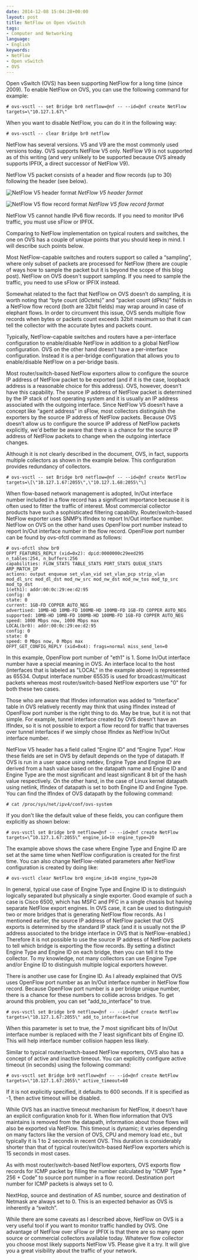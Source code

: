 ```yaml
---
date: 2014-12-08 15:04:28+00:00
layout: post
title: NetFlow on Open vSwitch
tags:
- Computer and Networking
language:
- English
keywords:
- NetFlow
- Open vSwitch
- OVS
---
```


Open vSwitch (OVS) has been supporting NetFlow for a long time (since 2009). To enable NetFlow on OVS, you can use the following command for example:

    
    # ovs-vsctl -- set Bridge br0 netflow=@nf -- --id=@nf create NetFlow targets=\"10.127.1.67\"


When you want to disable NetFlow, you can do it in the following way:

    
    # ovs-vsctl -- clear Bridge br0 netflow


NetFlow has several versions. V5 and V9 are the most commonly used versions today. OVS supports NetFlow V5 only. NetFlow V9 is not supported as of this writing (and very unlikely to be supported because OVS already supports IPFIX, a direct successor of NetFlow V9).

NetFlow V5 packet consists of a header and flow records (up to 30) following the header (see below).

![NetFlow V5 header format]({{site.baseurl}}/images/NetFlow-V5-Header.svg)
*NetFlow V5 header format*

![NetFlow V5 flow record format]({{site.baseurl}}/images/NetFlow-V5-Flow-Record.svg)
*NetFlow V5 flow record format*

NetFlow V5 cannot handle IPv6 flow records. If you need to monitor IPv6 traffic, you must use sFlow or IPFIX.

Comparing to NetFlow implementation on typical routers and switches, the one on OVS has a couple of unique points that you should keep in mind. I will describe such points below.

Most NetFlow-capable switches and routers support so called a “sampling”, where only subset of packets are processed for NetFlow (there are couple of ways how to sample the packet but it is beyond the scope of this blog post). NetFlow on OVS doesn't support sampling. If you need to sample the traffic, you need to use sFlow or IPFIX instead.

Somewhat related to the fact that NetFlow on OVS doesn’t do sampling, it is worth noting that “byte count (dOctets)” and “packet count (dPkts)” fields in a NetFlow flow record (both are 32bit fields) may wrap around in case of elephant flows. In order to circumvent this issue, OVS sends multiple flow records when bytes or packets count exceeds 32bit maximum so that it can tell the collector with the accurate bytes and packets count.

Typically, NetFlow-capable switches and routers have a per-interface configuration to enable/disable NetFlow in addition to a global NetFlow configuration. OVS on the other hand doesn’t have a per-interface configuration. Instead it is a per-bridge configuration that allows you to enable/disable NetFlow on a per-bridge basis.

Most router/switch-based NetFlow exporters allow to configure the source IP address of NetFlow packet to be exported (and if it is the case, loopback address is a reasonable choice for this address). OVS, however, doesn’t have this capability. The source IP address of NetFlow packet is determined by the IP stack of host operating system and it is usually an IP address associated with the outgoing interface. Since NetFlow V5 doesn’t have a concept like “agent address” in sFlow, most collectors distinguish the exporters by the source IP address of NetFlow packets. Because OVS doesn’t allow us to configure the source IP address of NetFlow packets explicitly, we'd better be aware that there is a chance for the source IP address of NetFlow packets to change when the outgoing interface changes.

Although it is not clearly described in the document, OVS, in fact, supports multiple collectors as shown in the example below. This configuration provides redundancy of collectors.

    
    # ovs-vsctl -- set Bridge br0 netflow=@nf -- --id=@nf create NetFlow targets=\[\"10.127.1.67:2055\",\"10.127.1.68:2055\"\]


When flow-based network management is adopted, In/Out interface number included in a flow record has a significant importance because it is often used to fitter the traffic of interest. Most commercial collector products have such a sophisticated filtering capability. Router/switch-based NetFlow exporter uses SNMP’s IfIndex to report In/Out interface number. NetFlow on OVS on the other hand uses OpenFlow port number instead to report In/Out interface number in the flow record. OpenFlow port number can be found by ovs-ofctl command as follows:

    
    # ovs-ofctl show br0
    OFPT_FEATURES_REPLY (xid=0x2): dpid:0000000c29eed295
    n_tables:254, n_buffers:256
    capabilities: FLOW_STATS TABLE_STATS PORT_STATS QUEUE_STATS ARP_MATCH_IP
    actions: output enqueue set_vlan_vid set_vlan_pcp strip_vlan mod_dl_src mod_dl_dst mod_nw_src mod_nw_dst mod_nw_tos mod_tp_src mod_tp_dst
    1(eth1): addr:00:0c:29:ee:d2:95
    config: 0
    state: 0
    current: 1GB-FD COPPER AUTO_NEG
    advertised: 10MB-HD 10MB-FD 100MB-HD 100MB-FD 1GB-FD COPPER AUTO_NEG
    supported: 10MB-HD 10MB-FD 100MB-HD 100MB-FD 1GB-FD COPPER AUTO_NEG
    speed: 1000 Mbps now, 1000 Mbps max
    LOCAL(br0): addr:00:0c:29:ee:d2:95
    config: 0
    state: 0
    speed: 0 Mbps now, 0 Mbps max
    OFPT_GET_CONFIG_REPLY (xid=0x4): frags=normal miss_send_len=0


In this example, OpenFlow port number of "eth1" is 1. Some In/Out interface number have a special meaning in OVS. An interface local to the host (interfaces that is labeled as "LOCAL" in the example above) is represented as 65534. Output interface number 65535 is used for broadcast/multicast packets whereas most router/switch-based NetFlow exporters use "0" for both these two cases.

Those who are aware that IfIndex information was added to “Interface” table in OVS relatively recently may think that using IfIndex instead of OpenFlow port number is the right thing to do. May be true, but it is not that simple. For example, tunnel interface created by OVS doesn't have an IfIndex, so it is not possible to export a flow record for traffic that traverses over tunnel interfaces if we simply chose IfIndex as NetFlow In/Out interface number.

NetFlow V5 header has a field called “Engine ID” and “Engine Type”. How these fields are set in OVS by default depends on the type of datapath. If OVS is run in a user space using netdev, Engine Type and Engine ID are derived from a hash value based on the datapath name and Engine ID and Engine Type are the most significant and least significant 8 bit of the hash value respectively. On the other hand, in the case of Linux kernel datapath using netlink, IfIndex of datapath is set to both Engine ID and Engine Type. You can find the IfIndex of OVS datapath by the following command:

    
    # cat /proc/sys/net/ipv4/conf/ovs-system


If you don't like the default value of these fields, you can configure them explicitly as shown below:

    
    # ovs-vsctl set Bridge br0 netflow=@nf -- --id=@nf create NetFlow targets=\”10.127.1.67:2055\” engine_id=10 engine_type=20


The example above shows the case where Engine Type and Engine ID are set at the same time when NetFlow configuration is created for the first time. You can also change NetFlow-related parameters after NetFlow configuration is created by doing like:

    
    # ovs-vsctl clear NetFlow br0 engine_id=10 engine_type=20


In general, typical use case of Engine Type and Engine ID is to distinguish logically separated but physically a single exporter. Good example of such a case is Cisco 6500, which has MSFC and PFC in a single chassis but having separate NetFlow export engines. In OVS case, it can be used to distinguish two or more bridges that is generating NetFlow flow records. As I mentioned earlier, the source IP address of NetFlow packet that OVS exports is determined by the standard IP stack (and it is usually not the IP address associated to the bridge interface in OVS that is NetFlow-enabled.) Therefore it is not possible to use the source IP address of NetFlow packets to tell which bridge is exporting the flow records. By setting a distinct Engine Type and Engine ID on each bridge, then you can tell it to the collector. To my knowledge, not many collectors can use Engine Type and/or Engine ID to distinguish multiple logical exporters however.

There is another use case for Engine ID. As I already explained that OVS uses OpenFlow port number as an In/Out interface number in NetFlow flow record. Because OpenFlow port number is a per bridge unique number, there is a chance for these numbers to collide across bridges. To get around this problem, you can set “add_to_interface” to true.

    
    # ovs-vsctl set Bridge br0 netflow=@nf -- --id=@nf create NetFlow targets=\"10.127.1.67:2055\" add_to_interface=true


When this parameter is set to true, the 7 most significant bits of In/Out interface number is replaced with the 7 least significant bits of Engine ID. This will help interface number collision happen less likely.

Similar to typical router/switch-based NetFlow exporters, OVS also has a concept of active and inactive timeout. You can explicitly configure active timeout (in seconds) using the following command:

    
    # ovs-vsctl set Bridge br0 netflow=@nf -- --id=@nf create NetFlow targets=\"10.127.1.67:2055\" active_timeout=60


If it is not explicitly specified, it defaults to 600 seconds. If it is specified as -1, then active timeout will be disabled.

While OVS has an inactive timeout mechanism for NetFlow, it doesn’t have an explicit configuration knob for it. When flow information that OVS maintains is removed from the datapath, information about those flows will also be exported via NetFlow. This timeout is dynamic; it varies depending on many factors like the version of OVS, CPU and memory load etc., but typically it is 1 to 2 seconds in recent OVS. This duration is considerably shorter than that of typical router/switch-based NetFlow exporters which is 15 seconds in most cases.

As with most router/switch-based NetFlow exporters, OVS exports flow records for ICMP packet by filling the number calculated by "ICMP Type * 256 + Code” to source port number in a flow record. Destination port number for ICMP packets is always set to 0.

NextHop, source and destination of AS number, source and destination of Netmask are always set to 0. This is an expected behavior as OVS is inherently a “switch”.

While there are some caveats as I described above, NetFlow on OVS is a very useful tool if you want to monitor traffic handled by OVS. One advantage of NetFlow over sFlow or IPFIX is that there are so many open source or commercial collectors available today. Whatever flow collector you choose most likely supports NetFlow V5. Please give it a try. It will give you a great visibility about the traffic of your network.
